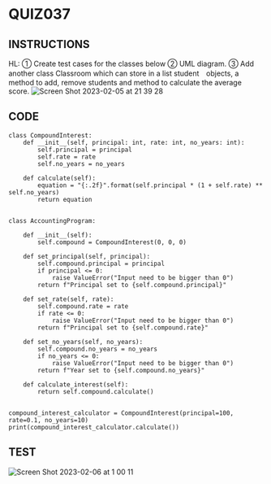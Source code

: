 # QUIZ037

## INSTRUCTIONS

HL: ① Create test cases for the classes below ② UML diagram. ③ Add another class Classroom which can store in a list student　objects, a method to add, remove students and method to calculate the average score.
![Screen Shot 2023-02-05 at 21 39 28](https://user-images.githubusercontent.com/111761417/216819173-31700063-d71c-42c8-9a3d-e30f0afc8b26.png)

## CODE

```.PY
class CompoundInterest:
    def __init__(self, principal: int, rate: int, no_years: int):
        self.principal = principal
        self.rate = rate
        self.no_years = no_years

    def calculate(self):
        equation = "{:.2f}".format(self.principal * (1 + self.rate) ** self.no_years)
        return equation


class AccountingProgram:

    def __init__(self):
        self.compound = CompoundInterest(0, 0, 0)

    def set_principal(self, principal):
        self.compound.principal = principal
        if principal <= 0:
            raise ValueError("Input need to be bigger than 0")
        return f"Principal set to {self.compound.principal}"

    def set_rate(self, rate):
        self.compound.rate = rate
        if rate <= 0:
            raise ValueError("Input need to be bigger than 0")
        return f"Principal set to {self.compound.rate}"

    def set_no_years(self, no_years):
        self.compound.no_years = no_years
        if no_years <= 0:
            raise ValueError("Input need to be bigger than 0")
        return f"Year set to {self.compound.no_years}"

    def calculate_interest(self):
        return self.compound.calculate()


compound_interest_calculator = CompoundInterest(principal=100, rate=0.1, no_years=10)
print(compound_interest_calculator.calculate())
```

## TEST
![Screen Shot 2023-02-06 at 1 00 11](https://user-images.githubusercontent.com/111761417/216830334-e94dadc6-a1bb-42d1-aa57-f3921f22d09b.png)


